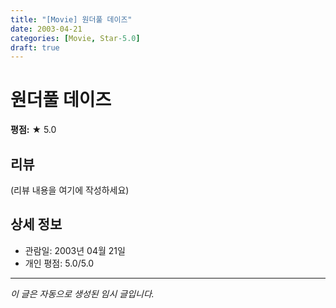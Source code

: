 ```yaml
---
title: "[Movie] 원더풀 데이즈"
date: 2003-04-21
categories: [Movie, Star-5.0]
draft: true
---
```


# 원더풀 데이즈

**평점:** ★ 5.0

## 리뷰

(리뷰 내용을 여기에 작성하세요)

## 상세 정보

- 관람일: 2003년 04월 21일
- 개인 평점: 5.0/5.0

---

*이 글은 자동으로 생성된 임시 글입니다.*
